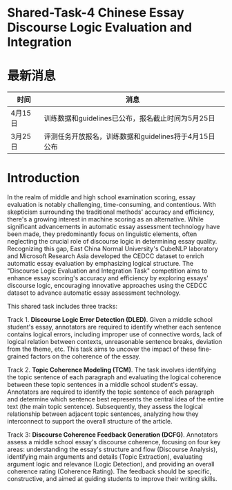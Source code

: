 # Shared-Task-4 Chinese Essay Discourse Logic Evaluation and Integration


# 最新消息

| 时间 | 消息 |
| --- | --- |
| 4月15日 | 训练数据和guidelines已公布，报名截止时间为5月25日 |
| 3月25日 | 评测任务开放报名，训练数据和guidelines将于4月15日公布 |





# Introduction
 
In the realm of middle and high school examination scoring, essay evaluation is notably challenging, time-consuming, and contentious. With skepticism surrounding the traditional methods' accuracy and efficiency, there's a growing interest in machine scoring as an alternative. While significant advancements in automatic essay assessment technology have been made, they predominantly focus on linguistic elements, often neglecting the crucial role of discourse logic in determining essay quality. Recognizing this gap, East China Normal University's CubeNLP laboratory and Microsoft Research Asia developed the CEDCC dataset to enrich automatic essay evaluation by emphasizing logical structure. The "Discourse Logic Evaluation and Integration Task" competition aims to enhance essay scoring's accuracy and efficiency by exploring essays' discourse logic, encouraging innovative approaches using the CEDCC dataset to advance automatic essay assessment technology.

This shared task includes three tracks:

Track 1. **Discourse Logic Error Detection (DLED)**. Given a middle school student's essay, annotators are required to identify whether each sentence contains logical errors, including improper use of connective words, lack of logical relation between contexts, unreasonable sentence breaks, deviation from the theme, etc. This task aims to uncover the impact of these fine-grained factors on the coherence of the essay.

Track 2. **Topic Coherence Modeling (TCM)**. The task involves identifying the topic sentence of each paragraph and evaluating the logical coherence between these topic sentences in a middle school student's essay. Annotators are required to identify the topic sentence of each paragraph and determine which sentence best represents the central idea of the entire text (the main topic sentence). Subsequently, they assess the logical relationship between adjacent topic sentences, analyzing how they interconnect to support the overall structure of the article.

Track 3: **Discourse Coherence Feedback Generation (DCFG)**. Annotators assess a middle school essay's discourse coherence, focusing on four key areas: understanding the essay's structure and flow (Discourse Analysis), identifying main arguments and details (Topic Extraction), evaluating argument logic and relevance (Logic Detection), and providing an overall coherence rating (Coherence Rating). The feedback should be specific, constructive, and aimed at guiding students to improve their writing skills.

